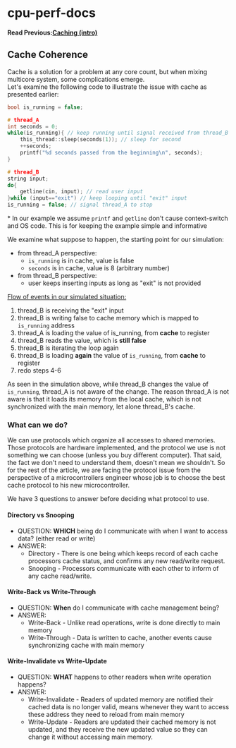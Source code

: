 # cpu-perf-docs
**Read Previous:[Caching (intro)](./cache-intro.md)**
## Cache Coherence
Cache is a solution for a problem at any core count, but when mixing multicore system, some complications emerge.\
Let's examine the following code to illustrate the issue with cache as presented earlier:
``` c++
bool is_running = false;

# thread_A
int seconds = 0;
while(is_running){ // keep running until signal received from thread_B
    this_thread::sleep(seconds(1)); // sleep for second
    ++seconds;
    printf("%d seconds passed from the beginning\n", seconds);
}

# thread_B
string input;
do{
    getline(cin, input); // read user input
}while (input=="exit") // keep looping until "exit" input
is_running = false; // signal thread_A to stop
```
\* In our example we assume `printf` and `getline` don't cause context-switch and OS code. This is for keeping the example simple and informative

We examine what suppose to happen, the starting point for our simulation:
* from thread_A perspective:
  * `is_running` is in cache, value is false
  * `seconds` is in cache, value is 8 (arbitrary number)
* from thread_B perspective:
  * user keeps inserting inputs as long as "exit" is not provided

<ins>Flow of events in our simulated situation:</ind>
1. thread_B is receiving the "exit" input
2. thread_B is writing false to cache memory which is mapped to `is_running` address
3. thread_A is loading the value of is_running, from **cache** to register
4. thread_B reads the value, which is **still false** 
5. thread_B is iterating the loop again
6. thread_B is loading **again** the value of `is_running`, from **cache** to register
7. redo steps 4-6

As seen in the simulation above, while thread_B changes the value of `is_running`, thread_A is not aware of the change. The reason thread_A is not aware is that it loads its memory from the local cache, which is not synchronized with the main memory, let alone thread_B's cache.

### What can we do?
We can use protocols which organize all accesses to shared memories. Those protocols are hardware implemented, and the protocol we use is not something we can choose (unless you buy different computer). That said, the fact we don't need to understand them, doesn't mean we shouldn't. So for the rest of the article, we are facing the protocol issue from the perspective of a microcontrollers engineer whose job is to choose the best cache protocol to his new microcontroller.

We have 3 questions to answer before deciding what protocol to use.

#### Directory vs Snooping
* QUESTION: **WHICH** being do I communicate with when I want to access data? (either read or write)
* ANSWER:
  * Directory - There is one being which keeps record of each cache processors cache status, and confirms any new read/write request.
  * Snooping - Processors communicate with each other to inform of any cache read/write.

#### Write-Back vs Write-Through
* QUESTION: **When** do I communicate with cache management being?
* ANSWER:
  * Write-Back - Unlike read operations, write is done directly to main memory
  * Write-Through - Data is written to cache, another events cause synchronizing cache with main memory

#### Write-Invalidate vs Write-Update
* QUESTION: **WHAT** happens to other readers when write operation happens?
* ANSWER:
  * Write-Invalidate - Readers of updated memory are notified their cached data is no longer valid, means whenever they want to access these address they need to reload from main memory
  * Write-Update - Readers are updated their cached memory is not updated, and they receive the new updated value so they can change it without accessing main memory.